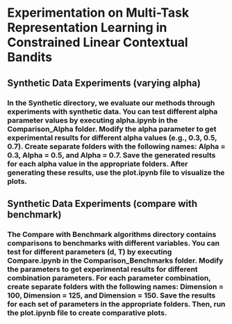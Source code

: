 # Experimentation on Multi-Task Representation Learning in Constrained Linear Contextual Bandits
## Synthetic Data Experiments (varying alpha)
### In the Synthetic directory, we evaluate our methods through experiments with synthetic data. You can test different alpha parameter values by executing alpha.ipynb in the Comparison_Alpha folder. Modify the alpha parameter to get experimental results for different alpha values (e.g., 0.3, 0.5, 0.7). Create separate folders with the following names: Alpha = 0.3, Alpha = 0.5, and Alpha = 0.7. Save the generated results for each alpha value in the appropriate folders. After generating these results, use the plot.ipynb file to visualize the plots. 
## Synthetic Data Experiments (compare with benchmark)
### The Compare with Benchmark algorithms directory contains comparisons to benchmarks with different variables. You can test for different parameters (d, T) by executing Compare.ipynb in the Comparison_Benchmarks folder. Modify the parameters to get experimental results for different combination parameters. For each parameter combination, create separate folders with the following names: Dimension = 100, Dimension = 125, and Dimension = 150. Save the results for each set of parameters in the appropriate folders. Then, run the plot.ipynb file to create comparative plots. 
